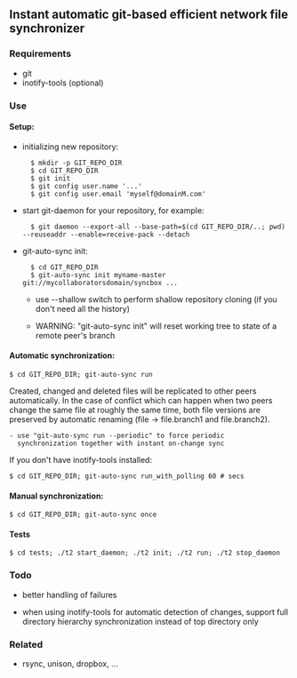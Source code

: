 ## Instant automatic git-based efficient network file synchronizer

### Requirements

- git
- inotify-tools (optional)

### Use

#### Setup:

- initializing new repository:

        $ mkdir -p GIT_REPO_DIR
        $ cd GIT_REPO_DIR
        $ git init
        $ git config user.name '...'
        $ git config user.email 'myself@domainM.com'

- start git-daemon for your repository, for example:

        $ git daemon --export-all --base-path=$(cd GIT_REPO_DIR/..; pwd) --reuseaddr --enable=receive-pack --detach

- git-auto-sync init:

        $ cd GIT_REPO_DIR
        $ git-auto-sync init myname-master git://mycollaboratorsdomain/syncbox ...

    - use --shallow switch to perform shallow repository cloning (if
      you don't need all the history) 

    - WARNING: "git-auto-sync init" will reset working tree to state
      of a remote peer's branch

#### Automatic synchronization:

    $ cd GIT_REPO_DIR; git-auto-sync run

Created, changed and deleted files will be replicated to other peers
automatically. In the case of conflict which can happen when two peers
change the same file at roughly the same time, both file versions are
preserved by automatic renaming (file -> file.branch1 and
file.branch2).

    - use "git-auto-sync run --periodic" to force periodic
      synchronization together with instant on-change sync

If you don't have inotify-tools installed:

    $ cd GIT_REPO_DIR; git-auto-sync run_with_polling 60 # secs

#### Manual synchronization:

    $ cd GIT_REPO_DIR; git-auto-sync once

#### Tests

    $ cd tests; ./t2 start_daemon; ./t2 init; ./t2 run; ./t2 stop_daemon

### Todo

- better handling of failures

- when using inotify-tools for automatic detection of changes, support
  full directory hierarchy synchronization instead of top directory
  only

### Related

- rsync, unison, dropbox, ...

